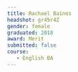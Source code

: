 ```yaml
---
title: Rachael Baines
headshot: gr45r4Z
gender: female
graduated: 2018
award: Merit
submitted: false
course:
   - English BA
---
```

